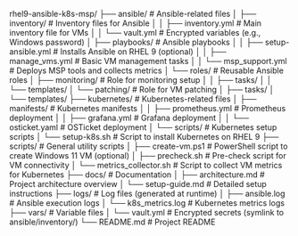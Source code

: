 rhel9-ansible-k8s-msp/
├── ansible/                    # Ansible-related files
│   ├── inventory/              # Inventory files for Ansible
│   │   ├── inventory.yml       # Main inventory file for VMs
│   │   └── vault.yml           # Encrypted variables (e.g., Windows password)
│   ├── playbooks/              # Ansible playbooks
│   │   ├── setup-ansible.yml   # Installs Ansible on RHEL 9 (optional)
│   │   ├── manage_vms.yml      # Basic VM management tasks
│   │   └── msp_support.yml     # Deploys MSP tools and collects metrics
│   └── roles/                  # Reusable Ansible roles
│       ├── monitoring/         # Role for monitoring setup
│       │   ├── tasks/
│       │   └── templates/
│       └── patching/           # Role for VM patching
│           ├── tasks/
│           └── templates/
├── kubernetes/                 # Kubernetes-related files
│   ├── manifests/              # Kubernetes manifests
│   │   ├── prometheus.yml      # Prometheus deployment
│   │   ├── grafana.yml         # Grafana deployment
│   │   └── osticket.yaml       # OSTicket deployment
│   └── scripts/                # Kubernetes setup scripts
│       └── setup-k8s.sh        # Script to install Kubernetes on RHEL 9
├── scripts/                    # General utility scripts
│   ├── create-vm.ps1           # PowerShell script to create Windows 11 VM (optional)
│   ├── precheck.sh             # Pre-check script for VM connectivity
│   └── metrics_collector.sh    # Script to collect VM metrics for Kubernetes
├── docs/                       # Documentation
│   ├── architecture.md         # Project architecture overview
│   └── setup-guide.md          # Detailed setup instructions
├── logs/                       # Log files (generated at runtime)
│   ├── ansible.log             # Ansible execution logs
│   └── k8s_metrics.log         # Kubernetes metrics logs
├── vars/                       # Variable files
│   └── vault.yml               # Encrypted secrets (symlink to ansible/inventory/)
└── README.md                   # Project README
